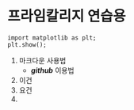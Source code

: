 # 프라임칼리지 연습용
    import matplotlib as plt;
    plt.show();
1. 마크다운 사용법
    - ***github*** 이용법
2. 이건
3. 요건
4. 
